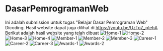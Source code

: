 # DasarPemrogramanWeb
Ini adalah submission untuk tugas "Belajar Dasar Pemrograman Web" Dicoding. Hasil website dapat juga dilihat di https://youtu.be/UzToZ_ptehA
Berikut adalah hasil website yang telah dibuat
![Home-1](https://user-images.githubusercontent.com/59606243/124783671-70b1da80-df6f-11eb-9206-9fb6dda4f747.png)
![Home-2](https://user-images.githubusercontent.com/59606243/124783676-714a7100-df6f-11eb-801a-ee753040901a.png)
![Home-3](https://user-images.githubusercontent.com/59606243/124783677-71e30780-df6f-11eb-92ef-b982b1f57260.png)
![Home-4](https://user-images.githubusercontent.com/59606243/124783681-727b9e00-df6f-11eb-9f28-5768d4328e25.png)
![Member-1](https://user-images.githubusercontent.com/59606243/124783683-727b9e00-df6f-11eb-8272-57aaee9b5b7f.png)
![Member-2](https://user-images.githubusercontent.com/59606243/124783686-73143480-df6f-11eb-9a79-de7de7f97202.png)
![Member-3](https://user-images.githubusercontent.com/59606243/124783690-73accb00-df6f-11eb-9cb9-5824a96b9350.png)
![Career-1](https://user-images.githubusercontent.com/59606243/124783658-6ee81700-df6f-11eb-9be4-049bc016cab7.png)
![Career-2](https://user-images.githubusercontent.com/59606243/124783665-6f80ad80-df6f-11eb-8ccd-1ee91109352a.png)
![Career-3](https://user-images.githubusercontent.com/59606243/124783669-70194400-df6f-11eb-8d45-0d67aac497c1.png)
![Awards-1](https://user-images.githubusercontent.com/59606243/124783643-6c85bd00-df6f-11eb-966f-9f170c607fa5.png)
![Awards-2](https://user-images.githubusercontent.com/59606243/124783652-6e4f8080-df6f-11eb-9aa5-c1aca79c215a.png)
